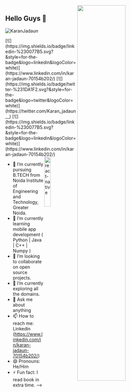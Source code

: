 <img src="https://github-readme-stats.vercel.app/api?username=KaranJadaun&show_icons=true&theme=tokyonight" align='right' width="55%">


## Hello Guys 👋
<p align="left"> <img src="https://komarev.com/ghpvc/?username=KaranJadaun" alt="KaranJadaun" /> </p>
[![](https://img.shields.io/badge/linkedin-%230077B5.svg?&style=for-the-badge&logo=linkedin&logoColor=white)] (https://www.linkedin.com/in/karan-jadaun-70154b202/)
[![](https://img.shields.io/badge/twitter-%231DA1F2.svg?&style=for-the-badge&logo=twitter&logoColor=white)] (https://twitter.com/Karan_jadaun__)
[![](https://img.shields.io/badge/linkedin-%230077B5.svg?&style=for-the-badge&logo=linkedin&logoColor=white)] (https://www.linkedin.com/in/karan-jadaun-70154b202/)


<img src="./animation_500_kd7ngokt.gif" alt="react-native" width="20%" height="20%" align="right">


- 🔭 I’m currently pursuing B.TECH from Noida Institute of Engineering and Technology, Greater Noida.
- 🌱 I’m currently learning mobile app development ( Python | Java | C++ | Numpy )
- 👯 I’m looking to collaborate on open source projects.
- 🤔 I’m currently exploring all the domains.
- 💬 Ask me about anything
- 📫 How to reach me: Linkedin (https://www.linkedin.com/in/karan-jadaun-70154b202/)
- 😄 Pronouns: He/Him
- ⚡ Fun fact: I read book in extra time.
-->
